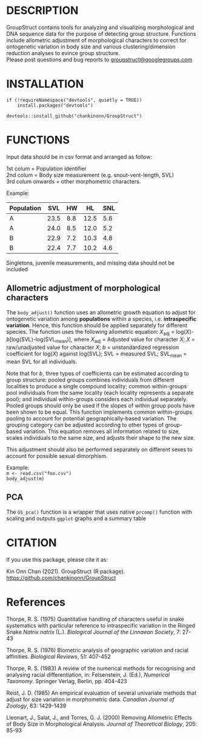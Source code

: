 # DESCRIPTION
GroupStruct contains tools for analyzing and visualizing morphological and DNA sequence data for the purpose of detecting group structure. Functions include allometric adjustment of morphological characters to correct for ontogenetic variation in body size and various clustering/dimension reduction analyses to evince group structure.  
Please post questions and bug reports to groupstruct@googlegroups.com

# INSTALLATION
```
if (!requireNamespace("devtools", quietly = TRUE))
    install.packages("devtools")

devtools::install_github("chankinonn/GroupStruct")
```

# FUNCTIONS
Input data should be in csv format and arranged as follow:

1st colum = Population identifier\
2nd colum = Body size measurement (e.g. snout-vent-length, SVL)\
3rd colum onwards = other morphometric characters.

Example:

Population | SVL | HW | HL | SNL 
--- | --- | --- | --- | ---
A | 23.5 | 8.8 | 12.5 | 5.6
A | 24.0 | 8.5 | 12.0 | 5.2
B | 22.9 | 7.2 | 10.3 | 4.8
B | 22.4 | 7.7 | 10.2 | 4.6

Singletons, juvenile measurements, and missing data should not be included


## Allometric adjustment of morphological characters
The `body_adjust()` function uses an allometric growth equation to adjust for ontogenetic variation among **populations** within a species, i.e. **intraspecific variation**. Hence, this function should be applied separately for different species. The function uses the following allometric equation: *X*<sub>adj</sub> = log(*X*)-*b*[log(SVL)-log(SVL<sub>mean</sub>)], where *X*<sub>adj</sub> = Adjusted value for character *X*; *X* = raw/unadjusted value for character *X*; *b* = unstandardized regression coefficient for log(*X*) against log(SVL); SVL = measured SVL; SVL<sub>mean</sub> = mean SVL for all individuals.

Note that for *b*, three types of coefficients can be estimated according to group structure: pooled groups combines individuals from different localities to produce a single compound locality; common within-groups pool individuals from the same locality (each locality represents a separate pool); and individual within-groups considers each individual separately. Pooled groups should only be used if the slopes of within group pools have been shown to be equal. This function implements common within-groups pooling to account for potential geographically-based variation. The grouping category can be adjusted according to other types of group-based variation. This equation removes all information related to size, scales individuals to the same size, and adjusts their shape to the new size.  

This adjustment should also be performed separately on different sexes to account for possible sexual dimorphism. 

Example:\
`m <- read.csv("foo.csv")`\
`body_adjust(m)`

## PCA
The `GS_pca()` function is a wrapper that uses native `prcomp()` function with scaling and outputs `ggplot` graphs and a summary table

# CITATION
If you use this package, please cite it as:

Kin Onn Chan (2021). GroupStruct (R package). https://github.com/chankinonn/GroupStruct

# References
Thorpe, R. S. (1975) Quantitative handling of characters useful in snake systematics with particular reference to intraspecific variation in the Ringed Snake *Natrix natrix* (L.). *Biological Journal of the Linnaean Society*, 7: 27-43

Thorpe, R. S. (1976) Biometric analysis of geographic variation and racial affinities. *Biological Reviews*, 51: 407-452

Thorpe, R. S. (1983) A review of the numerical methods for recognising and analysing racial differentiation, in: Felsenstein, J. (Ed.), *Numerical Taxonomy*. Springer Verlag, Berlin, pp. 404-423

Reist, J. D. (1985) An empirical evaluation of several univariate methods that adjust for size variation in morphometric data. *Canadian Journal of Zoology*, 63: 1429-1439

Lleonart, J., Salat, J., and Torres, G. J. (2000) Removing Allometric Effects of Body Size in Morphological Analysis. *Journal of Theoretical Biology*, 205: 85-93


